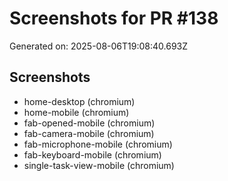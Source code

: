 # Screenshots for PR #138

Generated on: 2025-08-06T19:08:40.693Z

## Screenshots
- home-desktop (chromium)
- home-mobile (chromium)
- fab-opened-mobile (chromium)
- fab-camera-mobile (chromium)
- fab-microphone-mobile (chromium)
- fab-keyboard-mobile (chromium)
- single-task-view-mobile (chromium)
